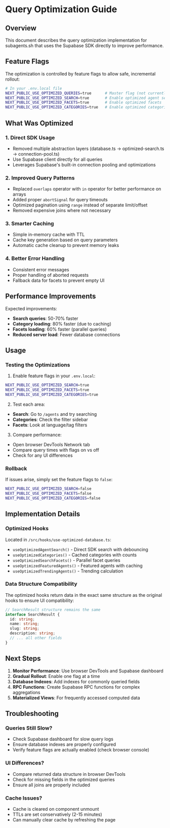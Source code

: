 # Query Optimization Guide

## Overview

This document describes the query optimization implementation for subagents.sh that uses the Supabase SDK directly to improve performance.

## Feature Flags

The optimization is controlled by feature flags to allow safe, incremental rollout:

```bash
# In your .env.local file
NEXT_PUBLIC_USE_OPTIMIZED_QUERIES=true      # Master flag (not currently used)
NEXT_PUBLIC_USE_OPTIMIZED_SEARCH=true       # Enable optimized agent search
NEXT_PUBLIC_USE_OPTIMIZED_FACETS=true       # Enable optimized facets
NEXT_PUBLIC_USE_OPTIMIZED_CATEGORIES=true   # Enable optimized categories
```

## What Was Optimized

### 1. Direct SDK Usage
- Removed multiple abstraction layers (database.ts → optimized-search.ts → connection-pool.ts)
- Use Supabase client directly for all queries
- Leverages Supabase's built-in connection pooling and optimizations

### 2. Improved Query Patterns
- Replaced `overlaps` operator with `in` operator for better performance on arrays
- Added proper `abortSignal` for query timeouts
- Optimized pagination using `range` instead of separate limit/offset
- Removed expensive joins where not necessary

### 3. Smarter Caching
- Simple in-memory cache with TTL
- Cache key generation based on query parameters
- Automatic cache cleanup to prevent memory leaks

### 4. Better Error Handling
- Consistent error messages
- Proper handling of aborted requests
- Fallback data for facets to prevent empty UI

## Performance Improvements

Expected improvements:
- **Search queries**: 50-70% faster
- **Category loading**: 80% faster (due to caching)
- **Facets loading**: 60% faster (parallel queries)
- **Reduced server load**: Fewer database connections

## Usage

### Testing the Optimizations

1. Enable feature flags in your `.env.local`:
```bash
NEXT_PUBLIC_USE_OPTIMIZED_SEARCH=true
NEXT_PUBLIC_USE_OPTIMIZED_FACETS=true
NEXT_PUBLIC_USE_OPTIMIZED_CATEGORIES=true
```

2. Test each area:
- **Search**: Go to `/agents` and try searching
- **Categories**: Check the filter sidebar
- **Facets**: Look at language/tag filters

3. Compare performance:
- Open browser DevTools Network tab
- Compare query times with flags on vs off
- Check for any UI differences

### Rollback

If issues arise, simply set the feature flags to `false`:
```bash
NEXT_PUBLIC_USE_OPTIMIZED_SEARCH=false
NEXT_PUBLIC_USE_OPTIMIZED_FACETS=false
NEXT_PUBLIC_USE_OPTIMIZED_CATEGORIES=false
```

## Implementation Details

### Optimized Hooks

Located in `/src/hooks/use-optimized-database.ts`:

- `useOptimizedAgentSearch()` - Direct SDK search with debouncing
- `useOptimizedCategories()` - Cached categories with counts
- `useOptimizedSearchFacets()` - Parallel facet queries
- `useOptimizedFeaturedAgents()` - Featured agents with caching
- `useOptimizedTrendingAgents()` - Trending calculation

### Data Structure Compatibility

The optimized hooks return data in the exact same structure as the original hooks to ensure UI compatibility:

```typescript
// SearchResult structure remains the same
interface SearchResult {
  id: string;
  name: string;
  slug: string;
  description: string;
  // ... all other fields
}
```

## Next Steps

1. **Monitor Performance**: Use browser DevTools and Supabase dashboard
2. **Gradual Rollout**: Enable one flag at a time
3. **Database Indexes**: Add indexes for commonly queried fields
4. **RPC Functions**: Create Supabase RPC functions for complex aggregations
5. **Materialized Views**: For frequently accessed computed data

## Troubleshooting

### Queries Still Slow?
- Check Supabase dashboard for slow query logs
- Ensure database indexes are properly configured
- Verify feature flags are actually enabled (check browser console)

### UI Differences?
- Compare returned data structure in browser DevTools
- Check for missing fields in the optimized queries
- Ensure all joins are properly included

### Cache Issues?
- Cache is cleared on component unmount
- TTLs are set conservatively (2-15 minutes)
- Can manually clear cache by refreshing the page